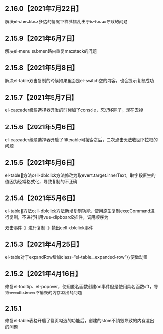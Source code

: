 ## 2.16.0【2021年7月22日】
解决el-checkbox多选的情况下样式错乱由于is-focus导致的问题

## 2.15.9【2021年6月7日】
解决el-menu submen路由重复maxstack的问题

## 2.15.8【2021年5月8日】
解决el-table双击复制的时候如果里面是el-switch空的内容，也会提示复制成功

## 2.15.7【2021年5月7日】
el-cascader级联选择器开发的时候加了console，忘记移除了，现在去掉

## 2.15.6【2021年5月6日】
el-cascader级联选择器开启了filterable可搜索之后，二次点击无法收回下拉框的问题

## 2.15.5【2021年5月6日】
el-table方法cell-dblclick方法修改为取event.target.innerText，取字段原生的值因为经常格式化，导致复制的不正确

## 2.15.4【2021年5月6日】
el-table方法cell-dblclick方法新增复制功能，使用原生复制execCommand进行复制，不进行引用vue-clipboard2插件，调用顺序为:

双击事件-》进行复制-》抛出cell-dblclick事件

## 2.15.3【2021年4月25日】
el-table对于expandRow增加class=“el-table__expanded-row”方便做动画

## 2.15.2【2021年4月16日】
修复el-tooltip、el-popover，使用匿名函数创建on事件但是使用具名函数off，导致eventlistener不销毁的内存溢出的问题

## 2.15.1
修复el-table表格开启了翻页勾选的功能后，创建的store不销毁导致的内存溢出的问题